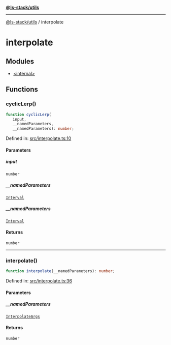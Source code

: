 [**@ls-stack/utils**](../README.md)

***

[@ls-stack/utils](../modules.md) / interpolate

# interpolate

## Modules

- [\<internal\>](-internal-.md)

## Functions

### cyclicLerp()

```ts
function cyclicLerp(
   input, 
   __namedParameters, 
   __namedParameters): number;
```

Defined in: [src/interpolate.ts:10](https://github.com/lucasols/utils/blob/main/src/interpolate.ts#L10)

#### Parameters

##### input

`number`

##### \_\_namedParameters

[`Interval`](-internal-.md#interval)

##### \_\_namedParameters

[`Interval`](-internal-.md#interval)

#### Returns

`number`

***

### interpolate()

```ts
function interpolate(__namedParameters): number;
```

Defined in: [src/interpolate.ts:36](https://github.com/lucasols/utils/blob/main/src/interpolate.ts#L36)

#### Parameters

##### \_\_namedParameters

[`InterpolateArgs`](-internal-.md#interpolateargs)

#### Returns

`number`
